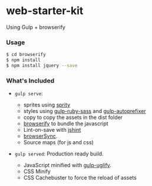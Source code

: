 # web-starter-kit

Using Gulp + browserify


### Usage


``` bash
$ cd browserify
$ npm install
$ npm install jquery --save
```

### What's Included

- `gulp serve`:
  - sprites using [sprity](https://www.npmjs.com/package/sprity)
  - styles using [gulp-ruby-sass](https://github.com/sindresorhus/gulp-ruby-sass) and [gulp-autoprefixer](https://www.npmjs.com/package/gulp-autoprefixer)  
  - copy to copy the assets in the dist folder
  - [browserify](http://browserify.org/) to bundle the javascript
  - Lint-on-save with [jshint](http://jshint.com/)
  - [browserSync](https://www.browsersync.io/).
  - Source maps (for js and css)

- `gulp served`: Production ready build.
  - JavaScript minified with [gulp-uglify](https://www.npmjs.com/package/gulp-uglify).
  - CSS Minify
  - CSS Cachebuster to force the reload of assets
